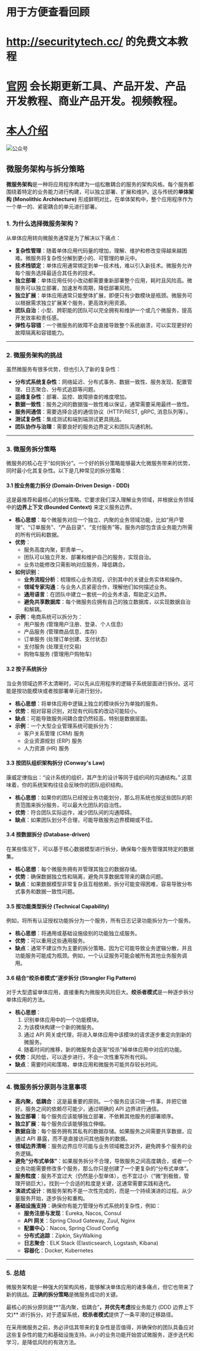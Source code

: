  # 用于方便查看回顾
# http://securitytech.cc/ 的免费文本教程

# [官网](securitytech.cc) 会长期更新工具、产品开发、产品开发教程、商业产品开发。视频教程。

# [本人介绍](http://securitytech.cc/about)

![公众号](https://github.com/haidragon/haidragon/blob/main/gzh.png)


## 微服务架构与拆分策略

**微服务架构**是一种将应用程序构建为一组松散耦合的服务的架构风格。每个服务都围绕着特定的业务能力进行构建，可以独立部署、扩展和维护。这与传统的**单体架构 (Monolithic Architecture)** 形成鲜明对比，在单体架构中，整个应用程序作为一个单一的、紧密耦合的单元进行部署。

 

### 1. 为什么选择微服务架构？

从单体应用转向微服务通常是为了解决以下痛点：

* **复杂性管理**：随着单体应用代码量的增加，理解、维护和修改变得越来越困难。微服务将复杂性分解到更小的、可管理的单元中。
* **技术栈锁定**：单体应用通常绑定到单一技术栈，难以引入新技术。微服务允许每个服务选择最适合其任务的技术。
* **独立部署**：单体应用任何小改动都需要重新部署整个应用，耗时且风险高。微服务可以独立部署，加速发布周期，降低部署风险。
* **独立扩展**：单体应用通常只能整体扩展，即便只有少数模块是瓶颈。微服务可以根据需求独立扩展某个服务，更高效利用资源。
* **团队自治**：小型、跨职能的团队可以完全拥有和维护一个或几个微服务，提高开发效率和责任感。
* **弹性与容错**：一个微服务的故障不会直接导致整个系统崩溃，可以实现更好的故障隔离和容错能力。

---

### 2. 微服务架构的挑战

虽然微服务有很多优势，但也引入了新的复杂性：

* **分布式系统复杂性**：网络延迟、分布式事务、数据一致性、服务发现、配置管理、日志聚合、分布式追踪等问题。
* **运维复杂性**：部署、监控、故障排查的难度增加。
* **数据一致性**：服务之间的数据强一致性难以保证，通常需要采用最终一致性。
* **服务间通信**：需要选择合适的通信协议（HTTP/REST, gRPC, 消息队列等）。
* **测试复杂性**：集成测试和端到端测试更具挑战。
* **团队协作与治理**：需要良好的服务边界定义和团队沟通机制。

---

### 3. 微服务拆分策略

微服务的核心在于“如何拆分”。一个好的拆分策略能够最大化微服务带来的优势，同时最小化其复杂性。以下是几种常见的拆分策略：

#### 3.1 按业务能力拆分 (Domain-Driven Design - DDD)

这是最推荐和最核心的拆分策略。它要求我们深入理解业务领域，并根据业务领域中的**边界上下文 (Bounded Context)** 来定义服务边界。

* **核心思想**：每个微服务对应一个独立、内聚的业务领域功能，比如“用户管理”、“订单服务”、“产品目录”、“支付服务”等。服务内部包含该业务能力所需的所有代码和数据。
* **优势**：
    * 服务高度内聚，职责单一。
    * 团队可以独立开发、部署和维护自己的服务，实现自治。
    * 业务功能修改只需影响对应服务，降低耦合。
* **如何识别**：
    * **业务流程分析**：梳理核心业务流程，识别其中的关键业务实体和操作。
    * **领域专家沟通**：与业务人员紧密合作，理解他们如何描述业务。
    * **通用语言**：在团队中建立一套统一的业务术语，帮助定义边界。
    * **避免共享数据库**：每个微服务应拥有自己的独立数据库，以实现数据自治和解耦。
* **示例**：电商系统可以拆分为：
    * 用户服务 (管理用户注册、登录、个人信息)
    * 产品服务 (管理商品信息、库存)
    * 订单服务 (处理订单创建、支付状态)
    * 支付服务 (处理支付交易)
    * 购物车服务 (管理用户购物车)

#### 3.2 按子系统拆分

当业务领域边界不太清晰时，可以先从应用程序的逻辑子系统层面进行拆分。这可能是按功能模块或者按部署单元进行划分。

* **核心思想**：将单体应用中逻辑上独立的模块拆分为单独的服务。
* **优势**：相对容易识别，对现有代码库的改动可能较小。
* **缺点**：可能导致服务间耦合度仍然较高，特别是数据层面。
* **示例**：一个大型企业管理系统可能拆分为：
    * 客户关系管理 (CRM) 服务
    * 企业资源规划 (ERP) 服务
    * 人力资源 (HR) 服务

#### 3.3 按团队组织架构拆分 (Conway's Law)

康威定律指出：“设计系统的组织，其产生的设计等同于组织间的沟通结构。” 这意味着，你的系统架构往往会反映你的团队组织结构。

* **核心思想**：如果你的团队已经按业务功能划分，那么将系统也按这些团队的职责范围来拆分服务，可以最大化团队的自治性。
* **优势**：符合团队实际运作，减少团队间的沟通障碍。
* **缺点**：如果团队划分不合理，可能导致服务边界模糊或不佳。

#### 3.4 按数据拆分 (Database-driven)

在某些情况下，可以基于核心数据模型进行拆分，确保每个服务管理其特定的数据集。

* **核心思想**：每个微服务拥有并管理其独立的数据存储。
* **优势**：确保数据独立性和隔离，避免共享数据库带来的耦合问题。
* **缺点**：如果数据模型非常复杂且互相依赖，拆分可能变得困难，容易导致分布式事务和数据一致性问题。

#### 3.5 按功能类型拆分 (Technical Capability)

例如，将所有认证授权功能拆分为一个服务，所有日志记录功能拆分为一个服务。

* **核心思想**：将通用或基础设施级别的功能独立成服务。
* **优势**：可以重用这些通用服务。
* **缺点**：通常不建议作为主要的拆分策略，因为它可能导致业务逻辑分散，并且功能服务可能成为瓶颈。例如，一个认证服务可能会被所有其他业务服务调用。

#### 3.6 结合“绞杀者模式”逐步拆分 (Strangler Fig Pattern)

对于大型遗留单体应用，直接重构为微服务风险巨大。**绞杀者模式**是一种逐步拆分单体应用的方法。

* **核心思想**：
    1.  识别单体应用中的一个功能模块。
    2.  为该模块构建一个新的微服务。
    3.  通过 API 网关或代理，将进入单体应用中该模块的请求逐步重定向到新的微服务。
    4.  随着时间的推移，新的微服务会逐渐“绞杀”掉单体应用中对应的功能。
* **优势**：风险低，可以逐步进行，不会一次性重写所有代码。
* **缺点**：需要时间和策略，单体应用和微服务可能共存较长时间。

---

### 4. 微服务拆分原则与注意事项

* **高内聚，低耦合**：这是最重要的原则。一个服务应该只做一件事，并把它做好。服务之间的依赖尽可能少，通过明确的 API 边界进行通信。
* **独立部署**：每个服务应该能够独立部署，不依赖其他服务的部署顺序。
* **独立扩展**：每个服务应该能够独立伸缩。
* **数据自治**：每个服务拥有其私有的数据存储。如果服务之间需要共享数据，应通过 API 暴露，而不是直接访问其他服务的数据。
* **领域边界清晰**：服务边界应尽可能与业务领域概念对齐，避免跨多个服务的业务逻辑。
* **避免“分布式单体”**：如果服务拆分不合理，导致服务之间高度耦合，或者一个业务功能需要修改多个服务，那么你只是创建了一个更复杂的“分布式单体”。
* **服务粒度**：服务不宜过大（仍然是小型单体），也不宜过小（“微”到极致，管理开销巨大）。找到一个合适的粒度是关键，这通常需要实践和迭代。
* **演进式设计**：微服务架构不是一次性完成的，而是一个持续演进的过程。从少量服务开始，逐步拆分和重构。
* **基础设施支持**：确保你有能力管理分布式系统的复杂性，例如：
    * **服务注册与发现**：Eureka, Nacos, Consul
    * **API 网关**：Spring Cloud Gateway, Zuul, Nginx
    * **配置中心**：Nacos, Spring Cloud Config
    * **分布式追踪**：Zipkin, SkyWalking
    * **日志聚合**：ELK Stack (Elasticsearch, Logstash, Kibana)
    * **容器化**：Docker, Kubernetes

---

### 5. 总结

微服务架构是一种强大的架构风格，能够解决单体应用的诸多痛点，但它也带来了新的挑战。**正确的拆分策略**是微服务成功的关键。

最核心的拆分原则是**“高内聚，低耦合”**，并优先考虑**按业务能力 (DDD 边界上下文)** 进行拆分。对于遗留系统，**绞杀者模式**提供了一条平滑的迁移路径。

在采用微服务之前，务必评估其带来的复杂性是否值得，并确保你的团队具备应对这些复杂性的能力和基础设施支持。从小的业务功能开始尝试微服务，逐步迭代和学习，是降低风险的有效方法。